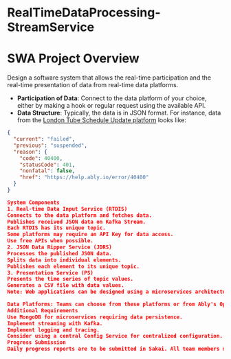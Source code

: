 # RealTimeDataProcessing-StreamService
# SWA Project Overview

Design a software system that allows the real-time participation and the real-time presentation of data from real-time data platforms.

- **Participation of Data**: Connect to the data platform of your choice, either by making a hook or regular request using the available API.
- **Data Structure**: Typically, the data is in JSON format. For instance, data from the [London Tube Schedule Update platform](https://ably.com/hub/ably-tfl/tube) looks like:
```json
{
  "current": "failed",
  "previous": "suspended",
  "reason": {
    "code": 40400,
    "statusCode": 401,
    "nonfatal": false,
    "href": "https://help.ably.io/error/40400"
  }
}

System Components
1. Real-time Data Input Service (RTDIS)
Connects to the data platform and fetches data.
Publishes received JSON data on Kafka Stream.
Each RTDIS has its unique topic.
Some platforms may require an API Key for data access.
Use free APIs when possible.
2. JSON Data Ripper Service (JDRS)
Processes the published JSON data.
Splits data into individual elements.
Publishes each element to its unique topic.
3. Presentation Service (PS)
Presents the time series of topic values.
Generates a CSV file with data values.
Note: Web applications can be designed using a microservices architecture.

Data Platforms: Teams can choose from these platforms or from Ably's Open Data Streaming Program.
Additional Requirements
Use MongoDB for microservices requiring data persistence.
Implement streaming with Kafka.
Implement logging and tracing.
Consider using a central Config Service for centralized configuration.
Progress Submission
Daily progress reports are to be submitted in Sakai. All team members must submit their individual reports.
